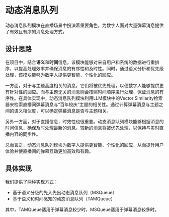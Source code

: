 # 动态消息队列

动态消息队列模块在直播场景中扮演着重要角色，为数字人面对大量弹幕消息提供了有效且有序的消息处理方式。

## 设计思路

在项目中，结合**语义**和**时间**信息，该模块能够对来自用户和系统的数据进行重排序，以提高处理效率并确保消息的有序性和及时性。同时，通过语义分析和优先级处理，该模块能够为数字人提供更智能、个性化的回应。

一方面，对于与主题高度相关的消息，它们将被优先处理，以便数字人能够提供更有针对性的回应。而与主题无关的消息则会按照时间顺序进行处理，保证消息的有序性。在具体实现中，动态消息队列模块利用LLM模块中的Vector Similarity检索器来检索直播间弹幕消息与“百年校庆”主题的相关性。通过计算弹幕消息与主题之间的语义相似度，可以确定弹幕消息是否与主题相关。

另外一方面，对于直播信息，时效性也很重要。动态消息队列模块能够根据消息的时间信息，确保及时处理最新的消息。较新的消息将被优先处理，以保持与实时直播内容的同步性。

总而言之，动态消息队列模块为数字人提供更智能、个性化的回应，从而提升用户体验并使直播间的弹幕互动更加高效和有趣。


## 具体实现

我们提供了两种实现方式：

* 基于语义分级的先入先出动态消息队列（MSQueue）
* 基于语义和时间感知的动态消息队列（TAMQueue）

其中，TAMQueue适用于弹幕消息较少时，MSQueue适用于弹幕消息较多时。
